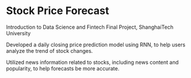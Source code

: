 # Stock Price Forecast 
Introduction to Data Science and Fintech Final Project, ShanghaiTech University

Developed a daily closing price prediction model using RNN, to help users analyze the trend of stock changes.

Utilized news information related to stocks, including news content and popularity, to help forecasts be more accurate.

